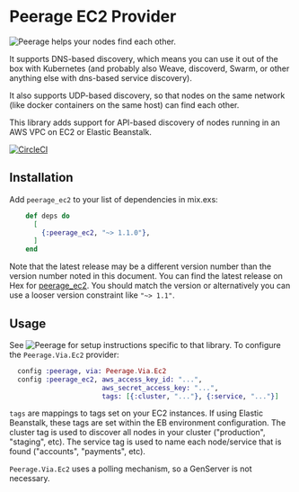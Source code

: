 # Peerage EC2 Provider

![Peerage](https://github.com/mrluc/peerage) helps your nodes find each other.

It supports DNS-based discovery, which means you can use it out of the box with Kubernetes (and probably also Weave, discoverd, Swarm, or other anything else with dns-based service discovery).

It also supports UDP-based discovery, so that nodes on the same network (like docker containers on the same host) can find each other.

This library adds support for API-based discovery of nodes running in an AWS VPC on EC2 or Elastic Beanstalk.

[![CircleCI](https://circleci.com/gh/BoweryFarming/peerage_ec2.svg?style=svg)](https://circleci.com/gh/BoweryFarming/peerage_ec2)

## Installation

Add `peerage_ec2` to your list of dependencies in mix.exs:

```elixir
    def deps do
      [
        {:peerage_ec2, "~> 1.1.0"},
      ]
    end
```

Note that the latest release may be a different version number than the version number noted in this document. You can find the latest release on Hex for [peerage_ec2](https://hex.pm/packages/peerage_ec2). You should match the version or alternatively you can use a looser version constraint like `"~> 1.1"`.

## Usage

See ![Peerage](https://github.com/mrluc/peerage) for setup instructions specific to that library. To configure the `Peerage.Via.Ec2` provider:

```elixir
  config :peerage, via: Peerage.Via.Ec2
  config :peerage_ec2, aws_access_key_id: "...",
                       aws_secret_access_key: "...",
                       tags: [{:cluster, "..."}, {:service, "..."}]
```

`tags` are mappings to tags set on your EC2 instances. If using Elastic Beanstalk, these tags are set within the EB environment configuration. The cluster tag is used to discover all nodes in your cluster ("production", "staging", etc). The service tag is used to name each node/service that is found ("accounts", "payments", etc).

`Peerage.Via.Ec2` uses a polling mechanism, so a GenServer is not necessary.
